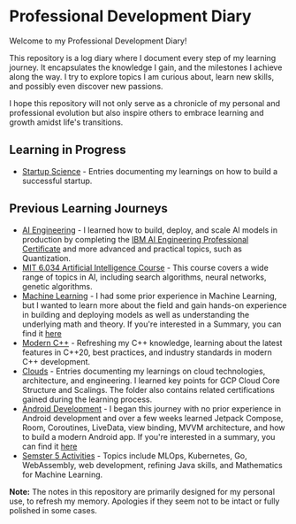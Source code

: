 # Professional Development Diary

Welcome to my Professional Development Diary!

This repository is a log diary where I document every step of my learning journey. It encapsulates the knowledge I gain, and the milestones I achieve along the way. I try to explore topics I am curious about, learn new skills, and possibly even discover new passions.  

I hope this repository will not only serve as a chronicle of my personal and professional evolution but also inspire others to embrace learning and growth amidst life's transitions.

## Learning in Progress

- [Startup Science](./Startup/) -  Entries documenting my learnings on how to build a successful startup. 

##  Previous Learning Journeys

- [AI Engineering](./AI%20Engineering/) - I learned how to build, deploy, and scale AI models in production by completing the [IBM AI Engineering Professional Certificate](./AI%20Engineering/Certificates/IBM%20AI%20Engineering.pdf) and more advanced and practical topics, such as Quantization.
- [MIT 6.034 Artificial Intelligence Course](./2024-03-15%202024-04-17%20(MIT%206.034%20AI)/) - This course covers a wide range of topics in AI, including search algorithms, neural networks, genetic algorithms.
- [Machine Learning](./2023-06-28%202023-08-11%20(Machine%20Learning)/) - I had some prior experience in Machine Learning, but I wanted to learn more about the field and gain hands-on experience in building and deploying models as well as understanding the underlying math and theory. If you're interested in a Summary, you can find it [here](./2023-06-28%202023-08-11%20(Machine%20Learning)/Summary.md)
- [Modern C++](./Modern%20C%2B%2B/) -  Refreshing my C++ knowledge, learning about the latest features in C++20, best practices, and industry standards in modern C++ development.
- [Clouds](./Clouds/) -  Entries documenting my learnings on cloud technologies, architecture, and engineering. I learned key points for GCP Cloud Core Structure and Scalings. The folder also contains related certifications gained during the learning process.
- [Android Development](./2023-05-31%202023-06-27%20(Android%20Journey)/) - I began this journey with no prior experience in Android development and over a few weeks learned Jetpack Compose, Room, Coroutines, LiveData, view binding, MVVM architecture, and how to build a modern Android app. If you're interested in a summary, you can find it [here](./2023-05-31%202023-06-27%20(Android%20Journey)/2023-06-27%20(Android%20Summary).md)
- [Semster 5 Activities](./2023-08-12%202024-01-09%20(Semster%205)/) -  Topics include MLOps, Kubernetes, Go, WebAssembly, web development, refining Java skills, and Mathematics for Machine Learning.

**Note:** The notes in this repository are primarily designed for my personal use, to refresh my memory. Apologies if they seem not to be intact or fully polished in some cases.